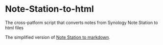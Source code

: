 # Note-Station-to-html
The cross-patform script that converts notes from Synology Note Station to html files 

The simplified version of [Note Station to markdown](https://github.com/Maboroshy/Note-Station-to-markdown).
